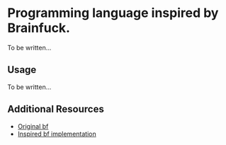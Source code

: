 # Programming language inspired by Brainfuck.

To be written...


## Usage

To be written...

## Additional Resources

* [Original bf](http://esoteric.sange.fi/brainfuck)
* [Inspired bf implementation](https://github.com/skeeto/bf-x86)
